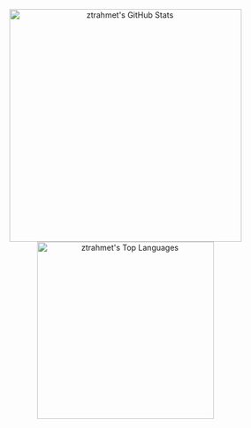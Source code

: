 <div align="center">

  <!-- GitHub Stats -->
  <picture>
    <source
      media="(prefers-color-scheme: dark)"
      srcset="https://github-readme-stats.vercel.app/api?username=ztrahmet&theme=dark&show_icons=true&hide_border=false&count_private=true"
    />
    <img
      alt="ztrahmet's GitHub Stats"
      src="https://github-readme-stats.vercel.app/api?username=ztrahmet&theme=default&show_icons=true&hide_border=false&count_private=true"
      width="420"
    />
  </picture>

  <!-- Top Languages -->
  <picture>
    <source
      media="(prefers-color-scheme: dark)"
      srcset="https://github-readme-stats.vercel.app/api/top-langs/?username=ztrahmet&theme=dark&show_icons=true&hide_border=false&layout=compact"
    />
    <img
      alt="ztrahmet's Top Languages"
      src="https://github-readme-stats.vercel.app/api/top-langs/?username=ztrahmet&theme=default&show_icons=true&hide_border=false&layout=compact"
      width="320"
    />
  </picture>

</div>
